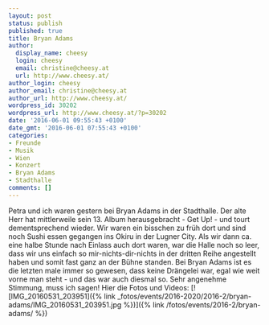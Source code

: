 ```yaml
---
layout: post
status: publish
published: true
title: Bryan Adams
author:
  display_name: cheesy
  login: cheesy
  email: christine@cheesy.at
  url: http://www.cheesy.at/
author_login: cheesy
author_email: christine@cheesy.at
author_url: http://www.cheesy.at/
wordpress_id: 30202
wordpress_url: http://www.cheesy.at/?p=30202
date: '2016-06-01 09:55:43 +0100'
date_gmt: '2016-06-01 07:55:43 +0100'
categories:
- Freunde
- Musik
- Wien
- Konzert
- Bryan Adams
- Stadthalle
comments: []
---
```

Petra und ich waren gestern bei Bryan Adams in der Stadthalle. Der alte Herr hat mittlerweile sein 13. Album herausgebracht - Get Up! - und tourt dementsprechend wieder. Wir waren ein bisschen zu früh dort und sind noch Sushi essen gegangen ins Okiru in der Lugner City. Als wir dann ca. eine halbe Stunde nach Einlass auch dort waren, war die Halle noch so leer, dass wir uns einfach so mir-nichts-dir-nichts in der dritten Reihe angestellt haben und somit fast ganz an der Bühne standen.
Bei Bryan Adams ist es die letzten male immer so gewesen, dass keine Drängelei war, egal wie weit vorne man steht - und das war auch diesmal so. Sehr angenehme Stimmung, muss ich sagen!
Hier die Fotos und Videos:
[![IMG_20160531_203951]({% link _fotos/events/2016-2020/2016-2/bryan-adams/IMG_20160531_203951.jpg %})]({% link /fotos/events/2016-2/bryan-adams/ %})
